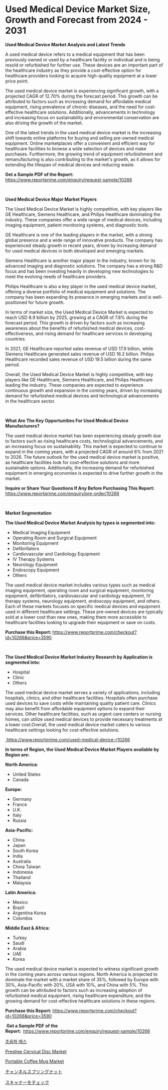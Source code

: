 <p><h1>Used Medical Device Market Size, Growth and Forecast from 2024 - 2031</h1></p><p><strong>Used Medical Device Market Analysis and Latest Trends</strong></p>
<p><p>A used medical device refers to a medical equipment that has been previously owned or used by a healthcare facility or individual and is being resold or refurbished for further use. These devices are an important part of the healthcare industry as they provide a cost-effective option for healthcare providers looking to acquire high-quality equipment at a lower price point.</p><p>The used medical device market is experiencing significant growth, with a projected CAGR of 12.70% during the forecast period. This growth can be attributed to factors such as increasing demand for affordable medical equipment, rising prevalence of chronic diseases, and the need for cost-effective healthcare solutions. Additionally, advancements in technology and increasing focus on sustainability and environmental conservation are also driving the growth of the market.</p><p>One of the latest trends in the used medical device market is the increasing shift towards online platforms for buying and selling pre-owned medical equipment. Online marketplaces offer a convenient and efficient way for healthcare facilities to browse a wide selection of devices and make purchases. Furthermore, the growing trend of equipment refurbishment and remanufacturing is also contributing to the market's growth, as it allows for extending the lifespan of medical devices and reducing waste.</p></p>
<p><strong>Get a Sample PDF of the Report:&nbsp;</strong> <a href="https://www.reportprime.com/enquiry/request-sample/10266">https://www.reportprime.com/enquiry/request-sample/10266</a></p>
<p>&nbsp;</p>
<p><strong>Used Medical Device Major Market Players</strong></p>
<p><p>The Used Medical Device Market is highly competitive, with key players like GE Healthcare, Siemens Healthcare, and Philips Healthcare dominating the industry. These companies offer a wide range of medical devices, including imaging equipment, patient monitoring systems, and diagnostic tools.</p><p>GE Healthcare is one of the leading players in the market, with a strong global presence and a wide range of innovative products. The company has experienced steady growth in recent years, driven by increasing demand for used medical devices in both developed and emerging markets.</p><p>Siemens Healthcare is another major player in the industry, known for its advanced imaging and diagnostic solutions. The company has a strong R&D focus and has been investing heavily in developing new technologies to meet the evolving needs of healthcare providers.</p><p>Philips Healthcare is also a key player in the used medical device market, offering a diverse portfolio of medical equipment and solutions. The company has been expanding its presence in emerging markets and is well-positioned for future growth.</p><p>In terms of market size, the Used Medical Device Market is expected to reach USD 8.9 billion by 2025, growing at a CAGR of 7.8% during the forecast period. This growth is driven by factors such as increasing awareness about the benefits of refurbished medical devices, cost-effectiveness, and rising demand for healthcare services in developing countries.</p><p>In 2021, GE Healthcare reported sales revenue of USD 17.9 billion, while Siemens Healthcare generated sales revenue of USD 16.2 billion. Philips Healthcare recorded sales revenue of USD 19.5 billion during the same period.</p><p>Overall, the Used Medical Device Market is highly competitive, with key players like GE Healthcare, Siemens Healthcare, and Philips Healthcare leading the industry. These companies are expected to experience continuous growth and expansion in the coming years, driven by increasing demand for refurbished medical devices and technological advancements in the healthcare sector.</p></p>
<p>&nbsp;</p>
<p><strong>What Are The Key Opportunities For Used Medical Device Manufacturers?</strong></p>
<p><p>The used medical device market has been experiencing steady growth due to factors such as rising healthcare costs, technological advancements, and an increasing focus on sustainability. This market is expected to continue to expand in the coming years, with a projected CAGR of around 6% from 2021 to 2026. The future outlook for the used medical device market is positive, as healthcare facilities look for cost-effective solutions and more sustainable options. Additionally, the increasing demand for refurbished equipment in emerging economies is expected to drive further growth in the market.</p></p>
<p><strong>Inquire or Share Your Questions If Any Before Purchasing This Report:</strong> <a href="https://www.reportprime.com/enquiry/pre-order/10266">https://www.reportprime.com/enquiry/pre-order/10266</a></p>
<p>&nbsp;</p>
<p><strong>Market Segmentation</strong></p>
<p><strong>The Used Medical Device Market Analysis by types is segmented into:</strong></p>
<p><ul><li>Medical Imaging Equipment</li><li>Operating Room and Surgical Equipment</li><li>Monitoring Equipment</li><li>Defibrillators</li><li>Cardiovascular and Cardiology Equipment</li><li>IV Therapy Systems</li><li>Neurology Equipment</li><li>Endoscopy Equipment</li><li>Others</li></ul></p>
<p><p>The used medical device market includes various types such as medical imaging equipment, operating room and surgical equipment, monitoring equipment, defibrillators, cardiovascular and cardiology equipment, IV therapy systems, neurology equipment, endoscopy equipment, and others. Each of these markets focuses on specific medical devices and equipment used in different healthcare settings. These pre-owned devices are typically sold at a lower cost than new ones, making them more accessible to healthcare facilities looking to upgrade their equipment or save on costs.</p></p>
<p><strong>Purchase this Report:&nbsp;</strong><a href="https://www.reportprime.com/checkout?id=10266&price=3590">https://www.reportprime.com/checkout?id=10266&price=3590</a></p>
<p>&nbsp;</p>
<p><strong>The Used Medical Device Market Industry Research by Application is segmented into:</strong></p>
<p><ul><li>Hospital</li><li>Clinic</li><li>Others</li></ul></p>
<p><p>The used medical device market serves a variety of applications, including hospitals, clinics, and other healthcare facilities. Hospitals often purchase used devices to save costs while maintaining quality patient care. Clinics may also benefit from affordable equipment options to expand their services. Other healthcare facilities, such as urgent care centers or nursing homes, can utilize used medical devices to provide necessary treatments at a lower cost.Overall, the used medical device market caters to various healthcare settings looking for cost-effective solutions.</p></p>
<p><a href="https://www.reportprime.com/used-medical-device-r10266">&nbsp;https://www.reportprime.com/used-medical-device-r10266</a></p>
<p><strong>In terms of Region, the Used Medical Device Market Players available by Region are:</strong></p>
<p>
    <p> <strong> North America: </strong>
        <ul>
            <li>United States</li>
            <li>Canada</li>
        </ul>
        </p> 
    <p> <strong> Europe: </strong>
        <ul>
            <li>Germany</li>
            <li>France</li>
            <li>U.K.</li>
            <li>Italy</li>
            <li>Russia</li>
        </ul>
        </p> 
    <p> <strong> Asia-Pacific: </strong>
        <ul>
            <li>China</li>
            <li>Japan</li>
            <li>South Korea</li>
            <li>India</li>
            <li>Australia</li>
            <li>China Taiwan</li>
            <li>Indonesia</li>
            <li>Thailand</li>
            <li>Malaysia</li>
        </ul>
        </p> 
    <p> <strong> Latin America: </strong>
        <ul>
            <li>Mexico</li>
            <li>Brazil</li>
            <li>Argentina Korea</li>
            <li>Colombia</li>
        </ul>
        </p> 
    <p> <strong> Middle East & Africa: </strong>
        <ul>
            <li>Turkey</li>
            <li>Saudi</li>
            <li>Arabia</li>
            <li>UAE</li>
            <li>Korea</li>
        </ul>
    </p>
    </p>
<p><p>The used medical device market is expected to witness significant growth in the coming years across various regions. North America is projected to dominate the market with a market share of 35%, followed by Europe with 30%, Asia-Pacific with 20%, USA with 10%, and China with 5%. This growth can be attributed to factors such as increasing adoption of refurbished medical equipment, rising healthcare expenditure, and the growing demand for cost-effective healthcare solutions in these regions.</p></p>
<p><strong>Purchase this Report: </strong><a href="https://www.reportprime.com/checkout?id=10266&price=3590">https://www.reportprime.com/checkout?id=10266&price=3590</a></p>
<p>&nbsp;<strong>Get a Sample PDF of the Report:&nbsp;&nbsp;</strong><a href="https://www.reportprime.com/enquiry/request-sample/10266">https://www.reportprime.com/enquiry/request-sample/10266</a></p>
<p><strong></strong></p>
<p><p><a href="https://github.com/ROBERTS65DAVID/Market-Research-Report-List-1/blob/main/548845574226.md">초음파 메스</a></p><p><a href="https://github.com/LaceyZemlak1/Market-Research-Report-List-1/blob/main/prestige-cervical-disc-market.md">Prestige Cervical Disc Market</a></p><p><a href="https://issuu.com/reportprime-2/docs/portable-coffee-mug-market-size-2030.pptx">Portable Coffee Mug Market</a></p><p><a href="https://github.com/deonnorth8/Market-Research-Report-List-1/blob/main/546271179350.md">チャンネルスプリングナット</a></p><p><a href="https://github.com/LizaHeller2023/Market-Research-Report-List-1/blob/main/576230879351.md">スキャナーをチェック</a></p></p>